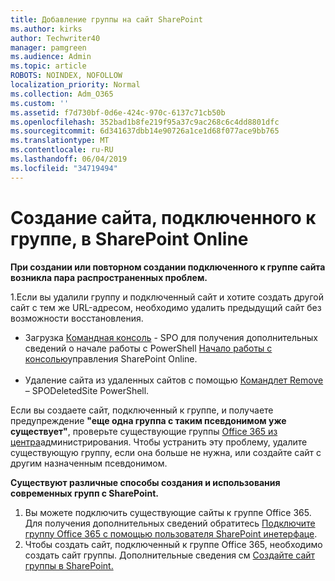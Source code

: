 ```yaml
---
title: Добавление группы на сайт SharePoint
ms.author: kirks
author: Techwriter40
manager: pamgreen
ms.audience: Admin
ms.topic: article
ROBOTS: NOINDEX, NOFOLLOW
localization_priority: Normal
ms.collection: Adm_O365
ms.custom: ''
ms.assetid: f7d730bf-0d6e-424c-970c-6137c71cb50b
ms.openlocfilehash: 352bad1b8fe219f95a37c9ac268c6c4dd8801dfc
ms.sourcegitcommit: 6d341637dbb14e90726a1ce1d68f077ace9bb765
ms.translationtype: MT
ms.contentlocale: ru-RU
ms.lasthandoff: 06/04/2019
ms.locfileid: "34719494"
---
```

# <a name="create-group-connected-site-in-sharepoint-online"></a>Создание сайта, подключенного к группе, в SharePoint Online

<p><strong>При создании или повторном создании подключенного к группе сайта возникла пара распространенных проблем.&nbsp;</strong></p>  <p>1.Если вы удалили группу и подключенный сайт и хотите создать другой сайт с тем же URL-адресом, необходимо удалить предыдущий сайт без возможности восстановления.</p>  <ul>  <li>Загрузка <a title="командной консоли SPO" href="https://support.office.com/en-ie/article/introduction-to-the-sharepoint-online-management-shell-c16941c3-19b4-4710-8056-34c034493429">Командная консоль</a> - SPO для получения дополнительных сведений о начале работы с PowerShell <a title="см в статье Начало работы с помощью командной консоли SharePoint Online" href="https://docs.microsoft.com/en-us/powershell/module/sharepoint-online/remove-sposite?view=sharepoint-ps">Начало работы с консолью</a>управления SharePoint Online. <br /><br /></li>  <li>Удаление сайта из удаленных сайтов с помощью <a title="Remove-SPODeletedSite" href="https://docs.microsoft.com/en-us/powershell/module/sharepoint-online/remove-sposite?view=sharepoint-ps">Командлет Remove</a> – SPODeletedSite PowerShell.</li>  </ul>  <p>Если вы создаете сайт, подключенный к группе, и получаете предупреждение <strong>"еще одна группа с таким псевдонимом уже существует"</strong>, проверьте существующие группы <a title="из центра администрирования Office 365." href="https://admin.microsoft.com/Adminportal/Home?source=applauncher#/groups">Office 365 из центра</a>администрирования. Чтобы устранить эту проблему, удалите существующую группу, если она больше не нужна, или создайте сайт с другим назначенным псевдонимом.&nbsp;</p>  <p><strong>Существуют различные способы создания и использования современных групп с SharePoint.&nbsp;</strong></p>  <ol>  <li>Вы можете подключить существующие сайты к группе Office 365. Для получения дополнительных сведений обратитесь <a title="к разделу Подключение группы Office 365 с помощью пользователя SharePoint инетерфаце" href="https://docs.microsoft.com/en-us/sharepoint/dev/transform/modernize-connect-to-office365-group#connect-an-office-365-group-using-the-sharepoint-user-interface">Подключите группу Office 365 с помощью пользователя SharePoint инетерфаце</a>.</li>  <li>Чтобы создать сайт, подключенный к группе Office 365, необходимо создать сайт группы. Дополнительные сведения см <a title=". в статье Создание сайта группы в SharePoint" href="https://support.office.com/en-us/article/create-a-team-site-in-sharepoint-ef10c1e7-15f3-42a3-98aa-b5972711777d">Создайте сайт группы в SharePoint.</a></li>  </ol>

